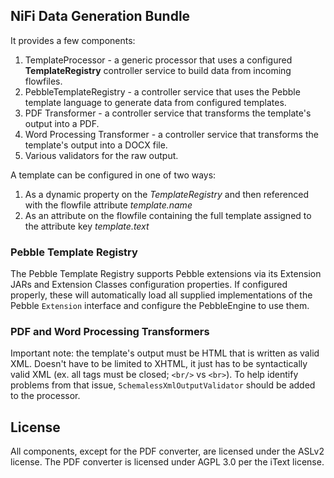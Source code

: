 ## NiFi Data Generation Bundle

It provides a few components:

1. TemplateProcessor - a generic processor that uses a configured **TemplateRegistry** controller service to build data from incoming flowfiles.
2. PebbleTemplateRegistry - a controller service that uses the Pebble template language to generate data from configured templates.
3. PDF Transformer - a controller service that transforms the template's output into a PDF.
4. Word Processing Transformer - a controller service that transforms the template's output into a DOCX file.
5. Various validators for the raw output.

A template can be configured in one of two ways:

1. As a dynamic property on the *TemplateRegistry* and then referenced with the flowfile attribute *template.name*
2. As an attribute on the flowfile containing the full template assigned to the attribute key *template.text*

### Pebble Template Registry

The Pebble Template Registry supports Pebble extensions via its Extension JARs and Extension Classes configuration properties. 
If configured properly, these will automatically load all supplied implementations of the Pebble `Extension` interface and 
configure the PebbleEngine to use them.

### PDF and Word Processing Transformers

Important note: the template's output must be HTML that is written as valid XML. Doesn't have to be limited to XHTML, it just has to be 
syntactically valid XML (ex. all tags must be closed; `<br/>` vs `<br>`). To help identify problems from that issue, `SchemalessXmlOutputValidator` should be added
to the processor.

## License

All components, except for the PDF converter, are licensed under the ASLv2 license. The PDF converter is licensed under AGPL 3.0 per the iText license.
